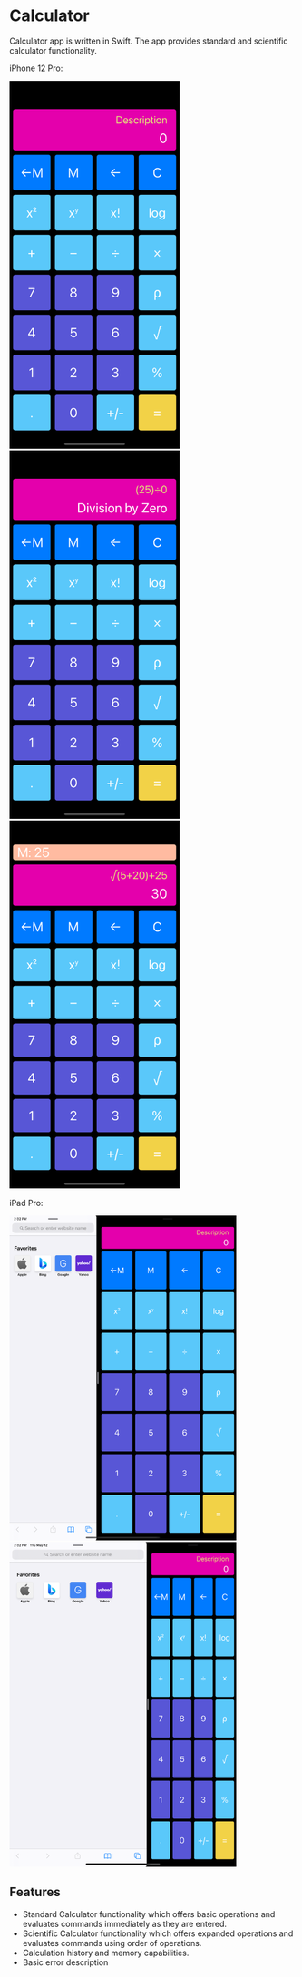# Calculator
Calculator app is written in Swift. The app provides standard and scientific calculator functionality.

iPhone 12 Pro:

<img src="Screenshots/SimulatorScreenShot_iPhone_12Pro_1.png" width="300"> <img src="Screenshots/SimulatorScreenShot_iPhone_12Pro_2.png" width="300"> 
<img src="Screenshots/SimulatorScreenShot_iPhone_12Pro_3.png" width="300">

iPad Pro:

<img src="Screenshots/SimulatorScreenShot_iPad_Pro_4.png" width="400"> <img src="Screenshots/SimulatorScreenShot_iPad_Pro_5.png" width="400">

## Features
- Standard Calculator functionality which offers basic operations and evaluates commands immediately as they are entered.
- Scientific Calculator functionality which offers expanded operations and evaluates commands using order of operations.
- Calculation history and memory capabilities.
- Basic error description
